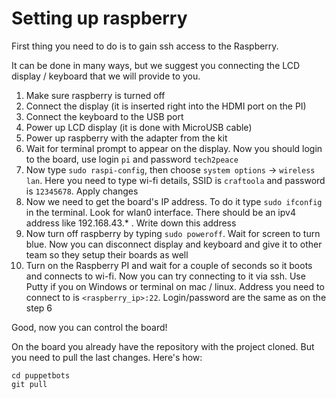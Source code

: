 # Setting up raspberry

First thing you need to do is to gain ssh access to the Raspberry.

It can be done in many ways, but we suggest you connecting the LCD display / keyboard that we will provide to you.

1. Make sure raspberry is turned off
2. Connect the display (it is inserted right into the HDMI port on the PI)
3. Connect the keyboard to the USB port
4. Power up LCD display (it is done with MicroUSB cable)
5. Power up raspberry with the adapter from the kit
6. Wait for terminal prompt to appear on the display. Now you should login to the board, use login `pi` and password `tech2peace`
7. Now type `sudo raspi-config`, then choose `system options` -> `wireless lan`. Here you need to type wi-fi details, SSID is `craftoola` and password is `12345678`. Apply changes
8. Now we need to get the board's IP address. To do it type `sudo ifconfig` in the terminal. Look for wlan0 interface. There should be an ipv4 address like 192.168.43.* . Write down this address
9. Now turn off raspberry by typing `sudo poweroff`. Wait for screen to turn blue. Now you can disconnect display and keyboard and give it to other team so they setup their boards as well
10. Turn on the Raspberry PI and wait for a couple of seconds so it boots and connects to wi-fi. Now you can try connecting to it via ssh. Use Putty if you on Windows or terminal on mac / linux. Address you need to connect to is `<raspberry_ip>:22`. Login/password are the same as on the step 6

Good, now you can control the board!

On the board you already have the repository with the project cloned. But you need to pull the last changes. Here's how:
```
cd puppetbots
git pull
```

